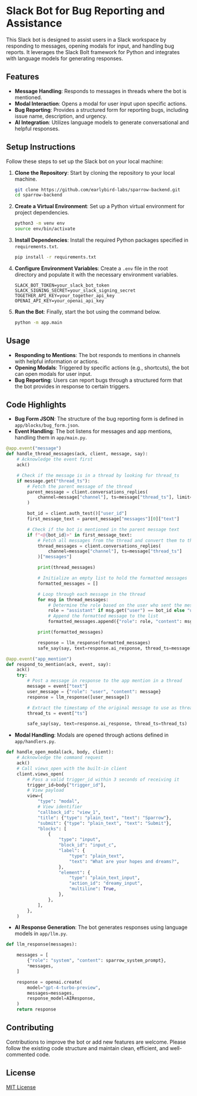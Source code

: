 # Slack Bot for Bug Reporting and Assistance

This Slack bot is designed to assist users in a Slack workspace by responding to messages, opening modals for input, and handling bug reports. It leverages the Slack Bolt framework for Python and integrates with language models for generating responses.

## Features

- **Message Handling**: Responds to messages in threads where the bot is mentioned.
- **Modal Interaction**: Opens a modal for user input upon specific actions.
- **Bug Reporting**: Provides a structured form for reporting bugs, including issue name, description, and urgency.
- **AI Integration**: Utilizes language models to generate conversational and helpful responses.

## Setup Instructions

Follow these steps to set up the Slack bot on your local machine:

1. **Clone the Repository**: Start by cloning the repository to your local machine.

    ```bash
    git clone https://github.com/earlybird-labs/sparrow-backend.git
    cd sparrow-backend
    ```

2. **Create a Virtual Environment**: Set up a Python virtual environment for project dependencies.

    ```bash
    python3 -m venv env
    source env/bin/activate
    ```

3. **Install Dependencies**: Install the required Python packages specified in `requirements.txt`.

    ```bash
    pip install -r requirements.txt
    ```

4. **Configure Environment Variables**: Create a `.env` file in the root directory and populate it with the necessary environment variables.

    ```plaintext
    SLACK_BOT_TOKEN=your_slack_bot_token
    SLACK_SIGNING_SECRET=your_slack_signing_secret
    TOGETHER_API_KEY=your_together_api_key
    OPENAI_API_KEY=your_openai_api_key
    ```

5. **Run the Bot**: Finally, start the bot using the command below.

    ```bash
    python -m app.main
    ```

## Usage

- **Responding to Mentions**: The bot responds to mentions in channels with helpful information or actions.
- **Opening Modals**: Triggered by specific actions (e.g., shortcuts), the bot can open modals for user input.
- **Bug Reporting**: Users can report bugs through a structured form that the bot provides in response to certain triggers.

## Code Highlights

- **Bug Form JSON**: The structure of the bug reporting form is defined in `app/blocks/bug_form.json`.
- **Event Handling**: The bot listens for messages and app mentions, handling them in `app/main.py`.

    
```25:62:app/main.py
@app.event("message")
def handle_thread_messages(ack, client, message, say):
    # Acknowledge the event first
    ack()

    # Check if the message is in a thread by looking for thread_ts
    if message.get("thread_ts"):
        # Fetch the parent message of the thread
        parent_message = client.conversations_replies(
            channel=message["channel"], ts=message["thread_ts"], limit=1
        )

        bot_id = client.auth_test()["user_id"]
        first_message_text = parent_message["messages"][0]["text"]

        # Check if the bot is mentioned in the parent message text
        if f"<@{bot_id}>" in first_message_text:
            # Fetch all messages from the thread and convert them to the required format
            thread_messages = client.conversations_replies(
                channel=message["channel"], ts=message["thread_ts"]
            )["messages"]

            print(thread_messages)

            # Initialize an empty list to hold the formatted messages
            formatted_messages = []

            # Loop through each message in the thread
            for msg in thread_messages:
                # Determine the role based on the user who sent the message
                role = "assistant" if msg.get("user") == bot_id else "user"
                # Append the formatted message to the list
                formatted_messages.append({"role": role, "content": msg["text"]})

            print(formatted_messages)

            response = llm_response(formatted_messages)
            safe_say(say, text=response.ai_response, thread_ts=message["thread_ts"])
```


    
```65:77:app/main.py
@app.event("app_mention")
def respond_to_mention(ack, event, say):
    ack()
    try:
        # Post a message in response to the app mention in a thread
        message = event["text"]
        user_message = {"role": "user", "content": message}
        response = llm_response([user_message])

        # Extract the timestamp of the original message to use as thread_ts
        thread_ts = event["ts"]

        safe_say(say, text=response.ai_response, thread_ts=thread_ts)
```


- **Modal Handling**: Modals are opened through actions defined in `app/handlers.py`.

    
```4:34:app/handlers.py
def handle_open_modal(ack, body, client):
    # Acknowledge the command request
    ack()
    # Call views_open with the built-in client
    client.views_open(
        # Pass a valid trigger_id within 3 seconds of receiving it
        trigger_id=body["trigger_id"],
        # View payload
        view={
            "type": "modal",
            # View identifier
            "callback_id": "view_1",
            "title": {"type": "plain_text", "text": "Sparrow"},
            "submit": {"type": "plain_text", "text": "Submit"},
            "blocks": [
                {
                    "type": "input",
                    "block_id": "input_c",
                    "label": {
                        "type": "plain_text",
                        "text": "What are your hopes and dreams?",
                    },
                    "element": {
                        "type": "plain_text_input",
                        "action_id": "dreamy_input",
                        "multiline": True,
                    },
                },
            ],
        },
    )
```


- **AI Response Generation**: The bot generates responses using language models in `app/llm.py`.

    
```21:33:app/llm.py
def llm_response(messages):

    messages = [
        {"role": "system", "content": sparrow_system_prompt},
        *messages,
    ]

    response = openai.create(
        model="gpt-4-turbo-preview",
        messages=messages,
        response_model=AIResponse,
    )
    return response
```


## Contributing

Contributions to improve the bot or add new features are welcome. Please follow the existing code structure and maintain clean, efficient, and well-commented code.

## License

[MIT License](https://choosealicense.com/licenses/mit/)

